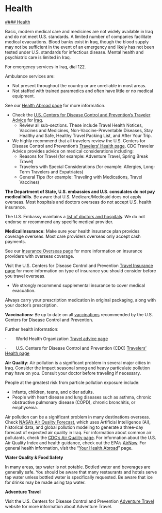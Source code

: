 # Health

[#### Health](javascript:void(0); "Health")

Basic, modern medical care and medicines are not widely available in Iraq and do not meet U.S. standards. A limited number of companies facilitate medical evacuations. Blood banks exist in Iraq, though the blood supply may not be sufficient in the event of an emergency and likely has not been tested under U.S. standards for infectious disease. Mental health and psychiatric care is limited in Iraq.

For emergency services in Iraq, dial 122.

Ambulance services are:

* Not present throughout the country or are unreliable in most areas.
* Not staffed with trained paramedics and often have little or no medical equipment.

See our [Health Abroad page](https://travel.state.gov/content/travel/en/international-travel/before-you-go/your-health-abroad.html) for more information.

* Check the [U.S. Centers for Disease Control and Prevention’s Traveler Advice](https://wwwnc.cdc.gov/travel/destinations/traveler/none/iraq) for [Iraq](https://wwwnc.cdc.gov/travel/destinations/traveler/none/iraq).
  + Review all sub-sections. These include Travel Health Notices, Vaccines and Medicines, Non-Vaccine-Preventable Diseases, Stay Healthy and Safe, Healthy Travel Packing List, and After Your Trip.
* We highly recommend that all travelers review the U.S. Centers for Disease Control and Prevention’s [Travelers’ Health page](https://wwwnc.cdc.gov/travel/page/traveler-information-center). CDC Traveler Advice provides advice on medical considerations including:
  + Reasons for Travel (for example: Adventure Travel, Spring Break Travel)
  + Travelers with Special Considerations (for example: Allergies, Long-Term Travelers and Expatriates)
  + General Tips (for example: Traveling with Medications, Travel Vaccines)

**The Department of State, U.S. embassies and U.S. consulates do not pay medical bills.** Be aware that U.S. Medicare/Medicaid does not apply overseas. Most hospitals and doctors overseas do not accept U.S. health insurance.

The U.S. Embassy maintains a [list of doctors and hospitals](https://iq.usembassy.gov/medical-information-for-american-citizens/). We do not endorse or recommend any specific medical provider.

**Medical Insurance:** Make sure your health insurance plan provides coverage overseas. Most care providers overseas only accept cash payments.

See our [Insurance Overseas page](https://travel.state.gov/content/travel/en/international-travel/before-you-go/your-health-abroad/Insurance_Coverage_Overseas.html?cq_ck=1708701048867) for more information on insurance providers with overseas coverage.

Visit the U.S. Centers for Disease Control and Prevention [Travel Insurance page](https://wwwnc.cdc.gov/travel/page/insurance) for more information on type of insurance you should consider before you travel overseas.

* We strongly recommend supplemental insurance to cover medical evacuation.

Always carry your prescription medication in original packaging, along with your doctor’s prescription.

**Vaccinations:** Be up to date on all [vaccinations](https://wwwnc.cdc.gov/travel/destinations/list) recommended by the U.S. Centers for Disease Control and Prevention.

Further health information:

·        World Health Organization [Travel advice page](https://www.who.int/travel-advice)

·        U.S. Centers for Disease Control and Prevention (CDC) [Travelers’ Health page](https://wwwnc.cdc.gov/travel/destinations/list)

**Air Quality:** Air pollution is a significant problem in several major cities in Iraq. Consider the impact seasonal smog and heavy particulate pollution may have on you. Consult your doctor before traveling if necessary.

People at the greatest risk from particle pollution exposure include:

* Infants, children, teens, and older adults.
* People with heart disease and lung diseases such as asthma, chronic obstructive pulmonary disease (COPD), chronic bronchitis, or emphysema.

Air pollution can be a significant problem in many destinations overseas. Check [NASA’s Air Quality Forecast](https://aeronet.gsfc.nasa.gov/new_web/aqforecast "Original URL: https://aeronet.gsfc.nasa.gov/new_web/aeronet_aq/. Click or tap if you trust this link."), which uses Artificial Intelligence (AI), historical data, and global pollution modeling to generate a three-day forecast of expected air quality in Iraq. For information about common air pollutants, check the [CDC’s Air Quality page](https://www.cdc.gov/air-quality/pollutants/). For information about the U.S. Air Quality Index and health guidance, check out the EPA’s [AirNow](https://www.airnow.gov/aqi/aqi-basics/). For general health information, visit the “[Your Health Abroad](https://travel.state.gov/content/travel/en/international-travel/before-you-go/your-health-abroad.html)” page.

**Water Quality & Food Safety**

In many areas, tap water is not potable. Bottled water and beverages are generally safe. You should be aware that many restaurants and hotels serve tap water unless bottled water is specifically requested. Be aware that ice for drinks may be made using tap water.

**Adventure Travel**

Visit the U.S. Centers for Disease Control and Prevention [Adventure Travel](https://wwwnc.cdc.gov/travel/page/adventure) website for more information about Adventure Travel.